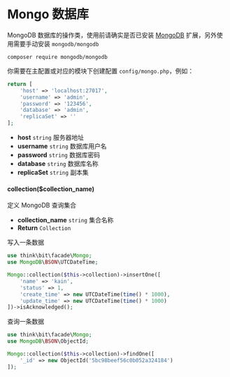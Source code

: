 # Mongo 数据库

MongoDB 数据库的操作类，使用前请确实是否已安装 [MongoDB](http://pecl.php.net/package/mongodb) 扩展，另外使用需要手动安装 `mongodb/mongodb`

```shell
composer require mongodb/mongodb
```

你需要在主配置或对应的模块下创建配置 `config/mongo.php`，例如：

```php
return [
    'host' => 'localhost:27017',
    'username' => 'admin',
    'password' => '123456',
    'database' => 'admin',
    'replicaSet' => ''
];
```

- **host** `string` 服务器地址
- **username** `string` 数据库用户名
- **password** `string` 数据库密码
- **database** `string` 数据库名称
- **replicaSet** `string` 副本集

#### collection($collection_name)

定义 MongoDB 查询集合

- **collection_name** `string` 集合名称
- **Return** `Collection`

写入一条数据

```php
use think\bit\facade\Mongo;
use MongoDB\BSON\UTCDateTime;

Mongo::collection($this->collection)->insertOne([
    'name' => 'kain',
    'status' => 1,
    'create_time' => new UTCDateTime(time() * 1000),
    'update_time' => new UTCDateTime(time() * 1000)
])->isAcknowledged();
```

查询一条数据

```php
use think\bit\facade\Mongo;
use MongoDB\BSON\ObjectId;

Mongo::collection($this->collection)->findOne([
    '_id' => new ObjectId('5bc98beef56c0b052a324184')
]);
```